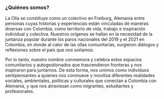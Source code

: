 ### ¿Quiénes somos?

La Olla se constituye como un colectivo en Freiburg, Alemania entre personas cuyas historias y experiencias están vinculadas de maneras diversas con Colombia, como territorio de vida, trabajo e inspiración individual y colectiva. Nuestros orígenes se hallan en la necesidad de la juntanza popular durante los paros nacionales del 2019 y el 2021 en Colombia, en donde al calor de las ollas comunitarias, surgieron diálogos y reflexiones sobre el país que nos soñamos.

Por lo tanto, nuestro nombre conmemora y celebra estos espacios comunitarios y autogestionados que trascendieron fronteras y nos inspiraron para juntarnos. De esta forma, nos unimos como individuos sentipensantes a quienes nos conmueve y moviliza diferentes realidades sociales, ambientales, políticas y culturales que conectan a Colombia con Alemania, y que nos atraviesan como migrantes, estudiantes y profesionales.
